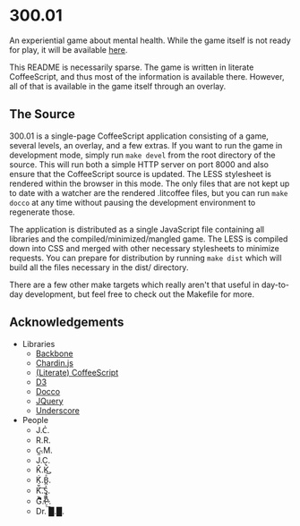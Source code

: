 300.01
======

An experiential game about mental health.  While the game itself is not ready
for play, it will be available [here](http://300.01.drab-makyo.com).

This README is necessarily sparse.  The game is written in literate
CoffeeScript, and thus most of the information is available there.  However, all
of that is available in the game itself through an overlay.

## The Source

300.01 is a single-page CoffeeScript application consisting of a game, several
levels, an overlay, and a few extras.  If you want to run the game in
development mode, simply run `make devel` from the root directory of the source.
This will run both a simple HTTP server on port 8000 and also ensure that the
CoffeeScript source is updated.  The LESS stylesheet is rendered within the
browser in this mode.  The only files that are not kept up to date with a
watcher are the rendered .litcoffee files, but you can run `make docco` at any
time without pausing the development environment to regenerate those.

The application is distributed as a single JavaScript file containing all
libraries and the compiled/minimized/mangled game.  The LESS is compiled down
into CSS and merged with other necessary stylesheets to minimize requests.  You
can prepare for distribution by running `make dist` which will build all the
files necessary in the dist/ directory.

There are a few other make targets which really aren't that useful in day-to-day
development, but feel free to check out the Makefile for more.

## Acknowledgements

* Libraries
    * [Backbone](http://backbonejs.org/)
    * [Chardin.js](https://github.com/heelhook/chardin.js)
    * [(Literate) CoffeeScript](http://coffeescript.org/)
    * [D3](http://d3js.org/)
    * [Docco](http://jashkenas.github.io/docco/)
    * [JQuery](http://jquery.com/)
    * [Underscore](http://underscorejs.org)
* People
    * J.C&#x30d;.
    * R.R.
    * C&#x330;&#x334;.M.
    * J.C&#x359;.
    * K&#x302;.K&#x341;.
    * K&#x342;&#x307;.B&#x363;&#x32a;&#x35d;.
    * K&#x304;&#x360;&#x344;.S&#x309;&#x356;&#x321;&#x333;.
    * G&#x313;&#x34c;&#x36b;&#x30f;.P&#x310;&#x309;&#x317;&#x337;&#x35f;.
    * Dr. &#x2588;.&#x2588;.

